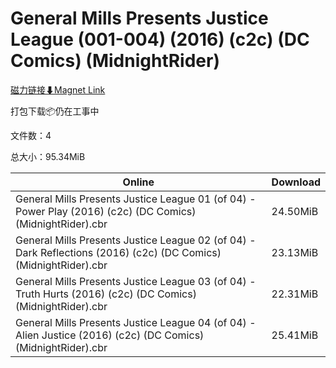 # General Mills Presents Justice League (001-004) (2016) (c2c) (DC Comics) (MidnightRider)

[磁力链接⬇Magnet Link](magnet:?xt=urn:btih:fa235db00daca551fd027704f1b30cfa57b00d12&dn=General%20Mills%20Presents%20Justice%20League%20%28001-004%29%20%282016%29%20%28c2c%29%20%28DC%20Comics%29%20%28MidnightRider%29)

打包下载📦仍在工事中

文件数：4

总大小：95.34MiB

Online | Download
--- | ---
General Mills Presents Justice League 01 (of 04) - Power Play (2016) (c2c) (DC Comics) (MidnightRider).cbr | 24.50MiB
General Mills Presents Justice League 02 (of 04) - Dark Reflections (2016) (c2c) (DC Comics) (MidnightRider).cbr | 23.13MiB
General Mills Presents Justice League 03 (of 04) - Truth Hurts (2016) (c2c) (DC Comics) (MidnightRider).cbr | 22.31MiB
General Mills Presents Justice League 04 (of 04) - Alien Justice (2016) (c2c) (DC Comics) (MidnightRider).cbr | 25.41MiB